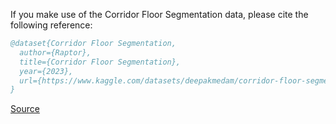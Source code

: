 If you make use of the Corridor Floor Segmentation data, please cite the following reference:

``` bibtex 
@dataset{Corridor Floor Segmentation,
  author={Raptor},
  title={Corridor Floor Segmentation},
  year={2023},
  url={https://www.kaggle.com/datasets/deepakmedam/corridor-floor-segmentation}
}
```

[Source](https://www.kaggle.com/datasets/deepakmedam/corridor-floor-segmentation)